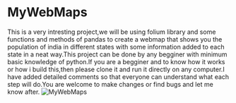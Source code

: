 # MyWebMaps
This is a very intresting project,we will be using folium library and some functions and methods of pandas to create a webmap that shows you the population of india in different states with some information added to each state in a neat way.This project can be done by any begginer with minimum basic knowledge of python.If you are a begginer and to know how it works or how i build this,then please clone it and run it directly on any computer.I have added detailed comments so that everyone can understand what each step will do.You are welcome to make changes or find bugs and let me know after.
![MyWebMaps](https://drive.google.com/open?id=1daI7QUM2h0ofe8Zm5waSa2Lo4fW-HSEH)

